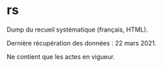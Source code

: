# rs

Dump du recueil systématique (français, HTML).

Dernière récupération des données : 22 mars 2021.

Ne contient que les actes en vigueur.
